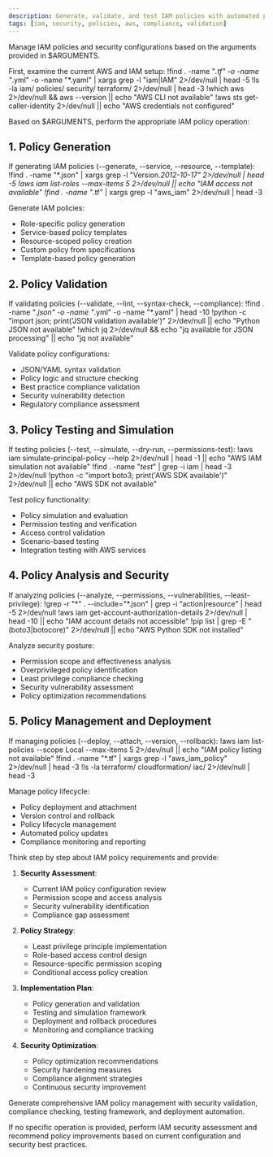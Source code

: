 ```yaml
---
description: Generate, validate, and test IAM policies with automated policy creation and best practices enforcement
tags: [iam, security, policies, aws, compliance, validation]
---
```


Manage IAM policies and security configurations based on the arguments provided in $ARGUMENTS.

First, examine the current AWS and IAM setup:
!find . -name "*.tf" -o -name "*.yml" -o -name "*.yaml" | xargs grep -l "iam\|IAM" 2>/dev/null | head -5
!ls -la iam/ policies/ security/ terraform/ 2>/dev/null | head -3
!which aws 2>/dev/null && aws --version || echo "AWS CLI not available"
!aws sts get-caller-identity 2>/dev/null || echo "AWS credentials not configured"

Based on $ARGUMENTS, perform the appropriate IAM policy operation:

## 1. Policy Generation

If generating IAM policies (--generate, --service, --resource, --template):
!find . -name "*.json" | xargs grep -l "Version.*2012-10-17" 2>/dev/null | head -5
!aws iam list-roles --max-items 5 2>/dev/null || echo "IAM access not available"
!find . -name "*.tf" | xargs grep -l "aws_iam" 2>/dev/null | head -3

Generate IAM policies:
- Role-specific policy generation
- Service-based policy templates
- Resource-scoped policy creation
- Custom policy from specifications
- Template-based policy generation

## 2. Policy Validation

If validating policies (--validate, --lint, --syntax-check, --compliance):
!find . -name "*.json" -o -name "*.yml" -o -name "*.yaml" | head -10
!python -c "import json; print('JSON validation available')" 2>/dev/null || echo "Python JSON not available"
!which jq 2>/dev/null && echo "jq available for JSON processing" || echo "jq not available"

Validate policy configurations:
- JSON/YAML syntax validation
- Policy logic and structure checking
- Best practice compliance validation
- Security vulnerability detection
- Regulatory compliance assessment

## 3. Policy Testing and Simulation

If testing policies (--test, --simulate, --dry-run, --permissions-test):
!aws iam simulate-principal-policy --help 2>/dev/null | head -1 || echo "AWS IAM simulation not available"
!find . -name "*test*" | grep -i iam | head -3 2>/dev/null
!python -c "import boto3; print('AWS SDK available')" 2>/dev/null || echo "AWS SDK not available"

Test policy functionality:
- Policy simulation and evaluation
- Permission testing and verification
- Access control validation
- Scenario-based testing
- Integration testing with AWS services

## 4. Policy Analysis and Security

If analyzing policies (--analyze, --permissions, --vulnerabilities, --least-privilege):
!grep -r "\*" . --include="*.json" | grep -i "action\|resource" | head -5 2>/dev/null
!aws iam get-account-authorization-details 2>/dev/null | head -10 || echo "IAM account details not accessible"
!pip list | grep -E "(boto3|botocore)" 2>/dev/null || echo "AWS Python SDK not installed"

Analyze security posture:
- Permission scope and effectiveness analysis
- Overprivileged policy identification
- Least privilege compliance checking
- Security vulnerability assessment
- Policy optimization recommendations

## 5. Policy Management and Deployment

If managing policies (--deploy, --attach, --version, --rollback):
!aws iam list-policies --scope Local --max-items 5 2>/dev/null || echo "IAM policy listing not available"
!find . -name "*.tf" | xargs grep -l "aws_iam_policy" 2>/dev/null | head -3
!ls -la terraform/ cloudformation/ iac/ 2>/dev/null | head -3

Manage policy lifecycle:
- Policy deployment and attachment
- Version control and rollback
- Policy lifecycle management
- Automated policy updates
- Compliance monitoring and reporting

Think step by step about IAM policy requirements and provide:

1. **Security Assessment**:
   - Current IAM policy configuration review
   - Permission scope and access analysis
   - Security vulnerability identification
   - Compliance gap assessment

2. **Policy Strategy**:
   - Least privilege principle implementation
   - Role-based access control design
   - Resource-specific permission scoping
   - Conditional access policy creation

3. **Implementation Plan**:
   - Policy generation and validation
   - Testing and simulation framework
   - Deployment and rollback procedures
   - Monitoring and compliance tracking

4. **Security Optimization**:
   - Policy optimization recommendations
   - Security hardening measures
   - Compliance alignment strategies
   - Continuous security improvement

Generate comprehensive IAM policy management with security validation, compliance checking, testing framework, and deployment automation.

If no specific operation is provided, perform IAM security assessment and recommend policy improvements based on current configuration and security best practices.

